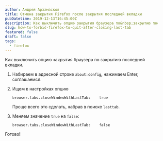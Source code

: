 ```yaml
---
author: Андрей Арзамасков
title: Отмена закрытия Firefox после закрытия последней вкладки
pubDatetime: 2019-12-13T16:45:00Z
description: Как выключить опцию закрытия браузера по&nbsp;закрытию последней вкладки.
slug: how-to-forbid-firefox-to-quit-after-closing-last-tab
featured: false
draft: false
tags:
  - firefox
---
```


Как выключить опцию закрытия браузера по&nbsp;закрытию последней вкладки.

1. Набираем в&nbsp;адресной строке `about:config`, нажимаем Enter, соглашаемся.

2. Ищем в&nbsp;настройках опцию

   ```
   browser.tabs.closeWindewWithLastTab:    true
   ```

   Проще всего это сделать, набрав в&nbsp;поиске `lasttab`.

3. Меняем значение `true` на `false`:

   ```
   browser.tabs.closeWindewWithLastTab:    false
   ```

Готово!

